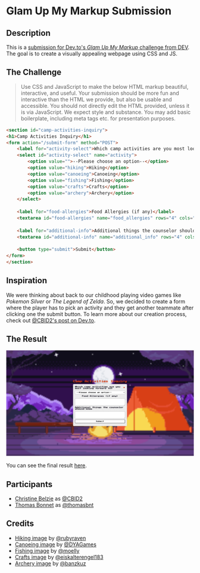 # Glam Up My Markup Submission

## Description

This is a [submission for Dev.to's *Glam Up My Markup* challenge from DEV](https://dev.to/challenges/frontend).
The goal is to create a visually appealing webpage using CSS and JS.

## The Challenge

> Use CSS and JavaScript to make the below HTML markup beautiful, interactive, and useful. Your submission should be more fun and interactive than the HTML we provide, but also be usable and accessible. You should not directly edit the HTML provided, unless it is via JavaScript. We expect style and substance. You may add basic boilerplate, including meta tags etc. for presentation purposes.

```html
<section id="camp-activities-inquiry">
<h1>Camp Activities Inquiry</h1>
<form action="/submit-form" method="POST">
    <label for="activity-select">Which camp activities are you most looking forward to?</label>
    <select id="activity-select" name="activity">
        <option value="">--Please choose an option--</option>
        <option value="hiking">Hiking</option>
        <option value="canoeing">Canoeing</option>
        <option value="fishing">Fishing</option>
        <option value="crafts">Crafts</option>
        <option value="archery">Archery</option>
    </select>

    <label for="food-allergies">Food Allergies (if any)</label>
    <textarea id="food-allergies" name="food_allergies" rows="4" cols="50"></textarea>

    <label for="additional-info">Additional things the counselor should know</label>
    <textarea id="additional-info" name="additional_info" rows="4" cols="50"></textarea>

    <button type="submit">Submit</button>
</form>
</section>
```

## Inspiration

We were thinking about back to our childhood playing video games like _Pokemon Silver_ or _The Legend of Zelda_. So, we decided to create a form where the player has to pick an activity and they get another teammate after clicking one the submit button.
To learn more about our creation process, check out [@CBID2's post on Dev.to](https://dev.to/cbid2/lets-go-camping-4g02).

## The Result

![Preview of the final result](/docs/preview.png)

You can see the final result [here](https://glam-up-my-markup-submission.vercel.app/).

## Participants

- [Christine Belzie](https://dev.to/CBID2) as [@CBID2](https://github.com/CBID2)
- [Thomas Bonnet](https://dev.to/thomasbnt) as [@thomasbnt](https://github.com/thomasbnt)

## Credits

- [Hiking image](https://pixilart.com/art/hiking-3f6fcbd0ee49c22) by [@rubyraven](https://pixilart.com/rubyraven)
- [Canoeing image](https://www.pinterest.fr/pin/515169644858759631/) by [@DYAGames](https://twitter.com/dyagames)
- [Fishing image](https://www.pixilart.com/art/a-fisherman-just-fishing-in-the-night-sr2a1fd3c1f0aaws3) by [@moelly](https://www.pixilart.com/moelly)
- [Crafts image](https://www.artstation.com/artwork/Rnd9Qm) by [@eiskalterengel183](https://www.artstation.com/eiskalterengel183)
- [Archery image](https://www.pixilart.com/art/target-98185e319ba5?) by [@banzkuz](https://www.pixilart.com/banzkuz)
